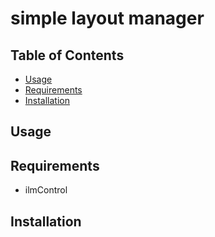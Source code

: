 # simple layout manager


## Table of Contents
  * [Usage](#usage)
  * [Requirements](#requirements)
  * [Installation](#installation)

## Usage

## Requirements
  * ilmControl

## Installation


